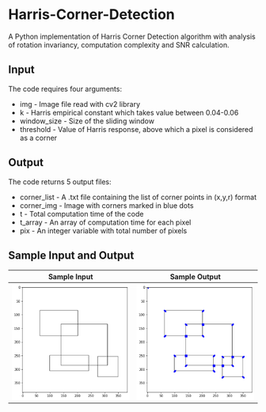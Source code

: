 # Harris-Corner-Detection
A Python implementation of Harris Corner Detection algorithm with analysis of rotation invariancy, computation complexity and SNR calculation.

## Input
The code requires four arguments:
* img - Image file read with cv2 library
* k - Harris empirical constant which takes value between 0.04-0.06
* window_size - Size of the sliding window 
* threshold - Value of Harris response, above which a pixel is considered as a corner

## Output
The code returns 5 output files:
* corner_list - A .txt file containing the list of corner points in (x,y,r) format
* corner_img - Image with corners marked in blue dots
* t - Total computation time of the code
* t_array - An array of computation time for each pixel
* pix - An integer variable with total number of pixels

## Sample Input and Output
| Sample Input | Sample Output |
|--------------|---------------|
|![Img1](images/Img1.png)|![Img1-out](images/Img1-out.png)|
